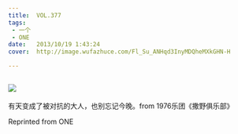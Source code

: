 ```yaml
---
title:	VOL.377
tags:
 - 一个
 - ONE
date:	2013/10/19 1:43:24
cover:	http://image.wufazhuce.com/Fl_Su_ANHqd3InyMDQheMXkGHN-H

---
```

![](http://image.wufazhuce.com/Fl_Su_ANHqd3InyMDQheMXkGHN-H)
---

有天变成了被对抗的大人，也别忘记今晚。from 1976乐团《撒野俱乐部》
 
Reprinted from ONE
